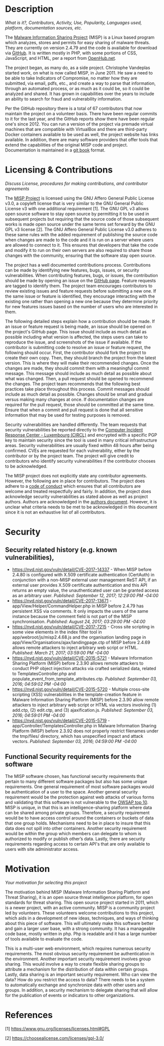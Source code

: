 # Description
*What is it?, Contributors, Activity, Use, Popularity, Languages used, platform, documentation sources, etc.*

The [Malware Information Sharing Project](https://www.misp-project.org) (MISP) is a Linux based program which analyzes, stores and permits for easy sharing of malware threats.  They are currently on version 2.4.79 and the code is available for download via [GitHub](https://github.com/MISP/MISP).  It is written mostly in PHP, with some portions of CSS, JavaScript, and HTML, per a report from [OpenHub.net](https://www.openhub.net/p/MISPProject/analyses/latest/languages_summary).  

The project began, as many do, as a side project.  Christophe Vandeplas started work, on what is now called MISP, in June 2011.  He saw a need to be able to take Indicators of Compromise, no matter how they are submitted, via email, pdfs, etc., and create a way to parse that information, through an automated process, or as much as it could be, so it could be analyzed and shared.  It has grown in capabilities over the years to include an ability to search for fraud and vulnerability information.

Per the GitHub repository there is a total of 67 contributors that now maintain the project on a volunteer basis.  There have been regular commits to it for the last year, and the GitHub reports show there have been regular one's since 2012.  You can run a version of the project via premade virtual machines that are compatible with VirtualBox and there are third-party Docker containers available to be used as well, the project website has links available.  In addition, there are many software providers that offer tools that extend the capabilities of the original MISP code and project.  Documentation is maintained in a [git book](https://github.com/MISP/misp-book) format.   

# Licensing & Contributions
*Discuss License, procedures for making contributions, and contributor agreements*

The [MISP Project](http://www.misp-project.org/) is licensed using the GNU Affero General Public License v3.0, a copyleft license that is very similar to the GNU General Public License v3 with one additional requirement [1].  The GNU GPL v3 allows open source software to stay open source by permitting it to be used in subsequent projects but requiring that the source code of those subsequent works is made open source under the same terms set forward by the GNU GPL v3 license [2].  The GNU Affero General Public License v3.0 adheres to these same rules with the added requirement of publishing the source code when changes are made to the code and it is run on a server where users are allowed to connect to it.  This ensures that developers that take the code and modify it to run on their own servers are also required to share those changes with the community, ensuring that the software stay open source.

The project has a well documented contributions process.  Contributions can be made by identifying new features, bugs, issues, or security vulnerabilities.  When contributing features, bugs, or issues, the contribution should be made by opening an issue on the [GitHub page](https://github.com/MISP/MISP/issues).  Feature requests are tagged to identify them.  The project team encourages contributors to review existing issues and feature requests before submitting a new one.  If the same issue or feature is identified, they encourage interacting with the existing one rather than opening a new one because they determine priority for new features issues based on the number of users who are interested in them.  

The following detailed steps explain how a contribution should be made.  If an issue or feature request is being made, an issue should be opened on the project's GitHub page.  This issue should include as much detail as possible including what version is affected, the steps users can take to reproduce the issue, and screenshots of the issue if available.  If the contributor is submitting code to resolve an issue or feature request, the following should occur.  First, the contributor should fork the project to create their own copy.  Then, they should branch the project from the latest version.  This is where they will make their recommended changes.  Once the changes are made, they should commit them with a meaningful commit message.  This message should include as much detail as possible about what was changed.  Then, a pull request should be opened to recommend the changes.  The project team recommends that the following best practices take place throughout this process.  Commit messages should include as much detail as possible.  Changes should be small and gradual versus making many changes at once.  If documentation changes are required for the pull request, those should be committed at the same time.  Ensure that when a commit and pull request is done that all sensitive information that may be used for testing purposes is removed.

Security vulnerabilities are handled differently.  The team requests that security vulnerabilities be reported directly to the [Computer Incident Response Center - Luxembourg (CIRCL)](https://www.circl.lu/contact/) and encrypted with a specific PGP key to maintain security since the tool is used in many critical infrastructure areas.  Security vulnerabilities are usually fixed within 48 hours after being confirmed.  CVEs are requested for each vulnerability, either by the contributor or by the project team.  The project will give credit to contributors who identify security vulnerabilities if the contributor chooses to be acknowledged.

The MISP project does not explicitly state any contributor agreements.  However, the following are in place for contributors.  The project does adhere to a [code of conduct](https://github.com/MISP/MISP/blob/2.4/code_of_conduct.md) which ensures that all contributors are welcome and treated respectfully and fairly.  In addition, the project does acknowledge security vulnerabilities as stated above as well as project authors.  Authors are acknowledged in the [authors document](https://github.com/MISP/MISP/blob/2.4/AUTHORS).  However, it is unclear what criteria needs to be met to be acknowledged in this document since it is not an exhaustive list of all contributors.

# Security
## Security related history (e.g. known vulnerabilities),
* https://nvd.nist.gov/vuln/detail/CVE-2017-14337 - When MISP before 2.4.80 is configured with X.509 certificate authentication (CertAuth) in conjunction with a non-MISP external user management ReST API, if an external user provides X.509 certificate authentication and this API returns an empty value, the unauthenticated user can be granted access as an arbitrary user. *Published: September 12, 2017; 12:29:00 PM -04:00*
* https://nvd.nist.gov/vuln/detail/CVE-2017-13671 - app/View/Helper/CommandHelper.php in MISP before 2.4.79 has persistent XSS via comments. It only impacts the users of the same instance because the comment field is not part of the MISP synchronisation. *Published: August 24, 2017; 03:29:00 PM -04:00*
* https://nvd.nist.gov/vuln/detail/CVE-2017-7215 - Cross site scripting in some view elements in the index filter tool in app/webroot/js/misp2.4.68.js and the organisation landing page in app/View/Organisations/ajax/landingpage.ctp of MISP before 2.4.69 allows remote attackers to inject arbitrary web script or HTML. *Published: March 21, 2017; 03:59:00 PM -04:00*
* https://nvd.nist.gov/vuln/detail/CVE-2015-5721 - Malware Information Sharing Platform (MISP) before 2.3.90 allows remote attackers to conduct PHP object injection attacks via crafted serialized data, related to TemplatesController.php and populate_event_from_template_attributes.ctp. *Published: September 03, 2016; 04:59:02 PM -04:00*
* https://nvd.nist.gov/vuln/detail/CVE-2015-5720 - Multiple cross-site scripting (XSS) vulnerabilities in the template-creation feature in Malware Information Sharing Platform (MISP) before 2.3.90 allow remote attackers to inject arbitrary web script or HTML via vectors involving (1) add.ctp, (2) edit.ctp, and (3) ajaxification.js. *Published: September 03, 2016; 04:59:01 PM -04:00*
* https://nvd.nist.gov/vuln/detail/CVE-2015-5719 - app/Controller/TemplatesController.php in Malware Information Sharing Platform (MISP) before 2.3.92 does not properly restrict filenames under the tmp/files/ directory, which has unspecified impact and attack vectors. *Published: September 03, 2016; 04:59:00 PM -04:00*

## Functional Security requirements for the software

The MISP software chosen, has functional security requirements that pertain to many different software packages but also has some unique requirements.  One general requirement of most software packages would be authentication of a user to the space.  Another general security requirement would be the protection against web attacks of various forms and validating that this software is not vulnerable to the [OWSAP top 10](https://github.com/OWASP/Top10/raw/master/2017/OWASP%20Top%2010%20-%202017%20RC1-English.pdf).  MISP is unique, in that this is an intelligence-sharing platform where data can be shared among private groups.  Therefore, a security requirement would be to have access control around the containers or buckets of data that one group holds.  Mechanisms need to be in place to insure that this data does not spill into other containers.  Another security requirement would be within the group which members can delegate to whom is authorized to modify or publish other’s data.  Lastly, there are security requirements regarding access to certain API's that are only available to users with site administrator access.  

# Motivation
*Your motivation for selecting this project*

The motivation behind MISP (Malware Information Sharing Platform and Threat Sharing), it is an open source threat intelligence platform, for open standards for threat sharing.  This open source project started in 2011, which is a newer project, with an active community.  MISP is a community project led by volunteers.  These volunteers welcome contributions to this project, which aids in a development of new ideas, techniques, and ways of thinking about this piece of software.  This will ultimately make this software better and gain a larger user base, with a strong community.  It has a manageable code base, mostly written in php.  Php is readable and it has a large number of tools available to evaluate the code.

This is a multi-user web environment, which requires numerous security requirements.  The most obvious security requirement be authentication in the environment.  Another important security requirement involves group sharing.  This would involve a way to create flexible sharing groups to attribute a mechanism for the distribution of data within certain groups.  Lastly, data sharing is an important security requirement.  Who can view the data?  How do you restrict the access to data?  There needs to be a system to automatically exchange and synchronize data with other users and groups.  In addition, a security mechanism to delegate sharing that will allow for the publication of events or indicators to other organizations.


# References
[1] https://www.gnu.org/licenses/licenses.html#GPL

[2] https://choosealicense.com/licenses/gpl-3.0/
